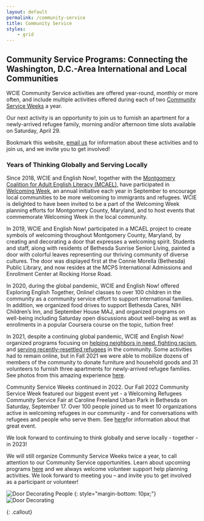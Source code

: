 ```yaml
---
layout: default
permalink: /community-service
title: Community Service
styles:
    - grid
---
```

<section markdown="1">

## Community Service Programs: Connecting the Washington, D.C.-Area International and Local Communities

WCIE Community Service activities are offered year-round, monthly or more often, and include multiple activities offered during each of two [Community Service Weeks](/community-service/community-service-weeks) a year.

Our next activity is an opportunity to join us to furnish an apartment for a newly-arrived refugee family, morning and/or afternoon time slots available on Saturday, April 29.

Bookmark this website, [email us](mailto:communityservice@washingtoncie.org) for information about these activities and to join us, and we invite you to get involved!

### Years of Thinking Globally and Serving Locally

Since 2018, WCIE and English Now!, together with the [Montgomery Coalition for Adult English Literacy (MCAEL)](http://mcael.org/), have participated in [Welcoming Week](http://welcomingweek.org/), an annual initiative each year in September to encourage local communities to be more welcoming to immigrants and refugees. WCIE is delighted to have been invited to be a part of the Welcoming Week planning efforts for Montgomery County, Maryland, and to host events that commemorate Welcoming Week in the local community.

In 2019, WCIE and English Now! participated in a MCAEL project to create symbols of welcoming throughout Montgomery County, Maryland, by creating and decorating a door that expresses a welcoming spirit. Students and staff, along with residents of Bethesda Sunrise Senior Living, painted a door with colorful leaves representing our thriving community of diverse cultures. The door was displayed first at the Connie Morella (Bethesda) Public Library, and now resides at the MCPS International Admissions and Enrollment Center at Rocking Horse Road.

In 2020, during the global pandemic, WCIE and English Now! offered Exploring English Together, Online! classes to over 100 children in the community as a community service effort to support international families. In addition, we organized food drives to support Bethesda Cares, NIH Children’s Inn, and September House MAJ, and organized programs on well-being including Saturday open discussions about well-being as well as enrollments in a popular Coursera course on the topic, tuition free!

In 2021, despite a continuing global pandemic, WCIE and English Now! organized programs focusing on [helping neighbors in need, fighting racism](/community-service/household-goods-and-food-drive), and [serving recently-resettled refugees](/community-service/refugee-resettlement) in the community. Some activities had to remain online, but in Fall 2021 we were able to mobilize dozens of members of the community to donate furniture and household goods and 31 volunteers to furnish three apartments for newly-arrived refugee families. See photos from this amazing experience [here](https://www.flickr.com/photos/englishnow/sets/72157720038146891/).

Community Service Weeks continued in 2022. Our Fall 2022 Community Service Week featured our biggest event yet - a Welcoming Refugees Community Service Fair at Caroline Freeland Urban Park in Bethesda on Saturday, September 17. Over 100 people joined us to meet 10 organizations active in welcoming refugees in our community - and for conversations with refugees and people who serve them. See [here](https://www.eventbrite.com/e/welcoming-refugees-community-service-fair-tickets-393998880257)for information about that great event.

We look forward to continuing to think globally and serve locally - together - in 2023!

We will still organize Community Service Weeks twice a year, to call attention to our Community Service opportunities. Learn about upcoming programs [here](/community-service/community-service-weeks) and we always welcome volunteer support help planning activities. We look forward to meeting you – and invite you to get involved as a participant or volunteer!

</section>

<div markdown="1">

![Door Decorating People](/assets/images/community-service-and-ssl/door-decoration-people.png "Door Decorating People")
{: style="margin-bottom: 10px;"}
![Door Decorating](/assets/images/community-service-and-ssl/door-decoration.png "Door Decorating")
</div>
{: .callout}
